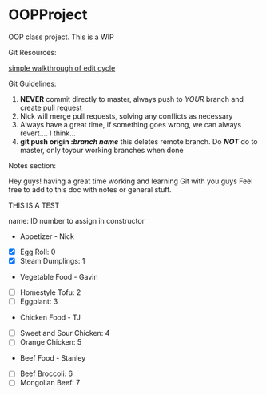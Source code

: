 # OOPProject

OOP class project. This is a WIP

Git Resources:

[simple walkthrough of edit cycle](http://dont-be-afraid-to-commit.readthedocs.io/en/latest/git/commandlinegit.html)

Git Guidelines:

1. **NEVER** commit directly to master, always push to *YOUR* branch and create pull request
2. Nick will merge pull requests, solving any conflicts as necessary
3. Always have a great time, if something goes wrong, we can always revert.... I think...
4. **git push origin :*branch name*** this deletes remote branch. Do ***_NOT_*** do to master, only toyour working branches when done

Notes section:

Hey guys! having a great time working and learning Git with you guys
Feel free to add to this doc with notes or general stuff.

THIS IS A TEST

name: ID number to assign in constructor
- Appetizer - Nick
- [x] Egg Roll: 0
- [x] Steam Dumplings: 1
- Vegetable Food - Gavin
- [ ] Homestyle Tofu: 2
- [ ] Eggplant: 3
- Chicken Food - TJ
- [ ] Sweet and Sour Chicken: 4
- [ ] Orange Chicken: 5
- Beef Food - Stanley
- [ ] Beef Broccoli: 6
- [ ] Mongolian Beef: 7
